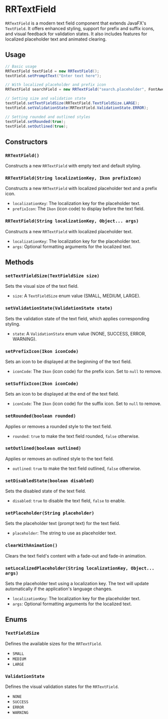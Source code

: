 # RRTextField

`RRTextField` is a modern text field component that extends JavaFX's `TextField`. It offers enhanced styling, support for prefix and suffix icons, and visual feedback for validation states. It also includes features for localized placeholder text and animated clearing.

## Usage

```java
// Basic usage
RRTextField textField = new RRTextField();
textField.setPromptText("Enter text here");

// With localized placeholder and prefix icon
RRTextField searchField = new RRTextField("search.placeholder", FontAwesomeSolid.SEARCH);

// Setting size and validation state
textField.setTextFieldSize(RRTextField.TextFieldSize.LARGE);
textField.setValidationState(RRTextField.ValidationState.ERROR);

// Setting rounded and outlined styles
textField.setRounded(true);
textField.setOutlined(true);
```

## Constructors

### `RRTextField()`

Constructs a new `RRTextField` with empty text and default styling.

### `RRTextField(String localizationKey, Ikon prefixIcon)`

Constructs a new `RRTextField` with localized placeholder text and a prefix icon.

- `localizationKey`: The localization key for the placeholder text.
- `prefixIcon`: The `Ikon` (icon code) to display before the text field.

### `RRTextField(String localizationKey, Object... args)`

Constructs a new `RRTextField` with localized placeholder text.

- `localizationKey`: The localization key for the placeholder text.
- `args`: Optional formatting arguments for the localized text.

## Methods

### `setTextFieldSize(TextFieldSize size)`

Sets the visual size of the text field.

- `size`: A `TextFieldSize` enum value (SMALL, MEDIUM, LARGE).

### `setValidationState(ValidationState state)`

Sets the validation state of the text field, which applies corresponding styling.

- `state`: A `ValidationState` enum value (NONE, SUCCESS, ERROR, WARNING).

### `setPrefixIcon(Ikon iconCode)`

Sets an icon to be displayed at the beginning of the text field.

- `iconCode`: The `Ikon` (icon code) for the prefix icon. Set to `null` to remove.

### `setSuffixIcon(Ikon iconCode)`

Sets an icon to be displayed at the end of the text field.

- `iconCode`: The `Ikon` (icon code) for the suffix icon. Set to `null` to remove.

### `setRounded(boolean rounded)`

Applies or removes a rounded style to the text field.

- `rounded`: `true` to make the text field rounded, `false` otherwise.

### `setOutlined(boolean outlined)`

Applies or removes an outlined style to the text field.

- `outlined`: `true` to make the text field outlined, `false` otherwise.

### `setDisabledState(boolean disabled)`

Sets the disabled state of the text field.

- `disabled`: `true` to disable the text field, `false` to enable.

### `setPlaceholder(String placeholder)`

Sets the placeholder text (prompt text) for the text field.

- `placeholder`: The string to use as placeholder text.

### `clearWithAnimation()`

Clears the text field's content with a fade-out and fade-in animation.

### `setLocalizedPlaceholder(String localizationKey, Object... args)`

Sets the placeholder text using a localization key. The text will update automatically if the application's language changes.

- `localizationKey`: The localization key for the placeholder text.
- `args`: Optional formatting arguments for the localized text.

## Enums

### `TextFieldSize`

Defines the available sizes for the `RRTextField`.

- `SMALL`
- `MEDIUM`
- `LARGE`

### `ValidationState`

Defines the visual validation states for the `RRTextField`.

- `NONE`
- `SUCCESS`
- `ERROR`
- `WARNING`
